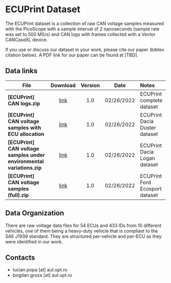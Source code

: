 # ECUPrint Dataset

The ECUPrint dataset is a collection of raw CAN voltage samples measured with the PicoScope with a sample interval of 2 nanoseconds (sample rate was set to 500 MS/s) and CAN logs with frames collected with a Vector CANCaseXL device.

If you use or discuss our dataset in your work, please cite our paper (bibtex citation below).  A PDF link for our paper can be found at [TBD].

## Data links ##

File | Download | Version | Date | Notes
---- | :------: | :-------: | :--------: | :------
**[ECUPrint] CAN logs.zip** | [link]() | 1.0 | 02/26/2022 | ECUPrint complete dataset
**[ECUPrint] CAN voltage samples with ECU allocation** | [link]() | 1.0 | 02/26/2022 | ECUPrint Dacia Duster dataset
**[ECUPrint] CAN voltage samples under environmental variations.zip** | [link]() | 1.0 | 02/26/2022 | ECUPrint Dacia Logan dataset
**[ECUPrint] CAN voltage samples (full).zip** | [link]() | 1.0 | 02/26/2022 | ECUPrint Ford Ecosport dataset

## Data Organization

There are raw voltage data files for 54 ECUs and 433 IDs from 10 different vehicles, one of them being a heavy-duty vehicle that is compliant to the SAE J1939 standard. They are structured per-vehicle and per-ECU as they were identified in our work.

## Contacts
* lucian.popa [at] aut.upt.ro
* bogdan.groza [at] aut.upt.ro
